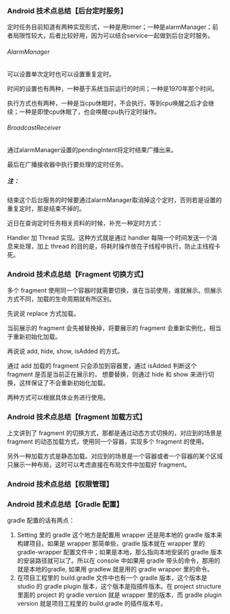 ### Android 技术点总结【后台定时服务】

定时任务目前知道有两种实现形式，一种是用timer；一种是alarmManager；前者局限性较大，后者比较好用，因为可以结合service一起做到后台定时服务。

###### AlarmManager

可以设置单次定时也可以设置重复定时。

时间的设置也有两种，一种基于系统当前运行的时间；一种是1970年那个时间。

执行方式也有两种，一种是当cpu休眠时，不会执行，等到cpu唤醒之后才会继续；一种是即使cpu休眠了，也会唤醒cpu执行定时操作。

###### BroadcastReceiver

通过alarmManager设置的pendingIntent将定时结果广播出来。

最后在广播接收器中执行要处理的定时任务。

##### 注：

结束这个后台服务的时候要通过alarmManager取消掉这个定时，否则若是设置的重复定时，那是结束不掉的。



近日在查询定时任务相关资料的时候，补充一种定时方式：

Handler 加 Thread 实现。这种方式就是通过 handler 每隔一个时间发送一个消息来处理，加上 thread 的目的是，将耗时操作放在子线程中执行，防止主线程卡死。



### Android 技术点总结【Fragment 切换方式】

多个 fragment 使用同一个容器时就需要切换，谁在当前使用，谁就展示。但展示方式不同，加载的生命周期就有所区别。

先说说 replace 方式加载。

当前展示的 fragment 会先被替换掉，将要展示的 fragment 会重新实例化，相当于重新初始化加载。

再说说 add, hide, show, isAdded 的方式。

通过 add 加载的 fragment 只会添加到容器里，通过 isAdded 判断这个 fragment 是否是当前正在展示的， 想要替换，则通过 hide 和 show 来进行切换，这样保证了不会重新初始化加载。

两种方式可以根据具体业务进行使用。

### Android 技术点总结【fragment 加载方式】

上文讲到了 fragment 的切换方式，那都是通过动态方式切换的，对应到的场景是 fragment 的动态加载方式，使用同一个容器，实现多个 fragment 的使用。

另外一种加载方式是静态加载。对应到的场景是一个容器或者一个容器的某个区域只展示一种布局，这时可以考虑直接在布局文件中加载好 fragment。

### Android 技术点总结【权限管理】

### Android 技术点总结【Gradle 配置】

gradle 配置的话有两点：

1. Setting 里的 gradle 这个地方是配置用 wrapper 还是用本地的 gradle 版本来构建项目，如果是 wrapper 那简单些，gradle 版本就在 wrapper 里的 gradle-wrapper 配置文件中；如果是本地，那么指向本地安装的 gradle 版本的安装路径就可以了。所以在 console 中如果用 gradle 带头的命令，那用的就是本地的gradle, 如果用 gradlew 就是用的 gradle wrapper 里的命令。
2. 在项目工程里的 build.gradle 文件中也有一个 gradle 版本，这个版本是 studio 的 gradle plugin 版本，这个版本是指插件版本。在 project structure 里面的 project 的 gradle version 就是 wrapper 里的版本，而 gradle plugin version 就是项目工程里的 build.gradle 的插件版本号。
